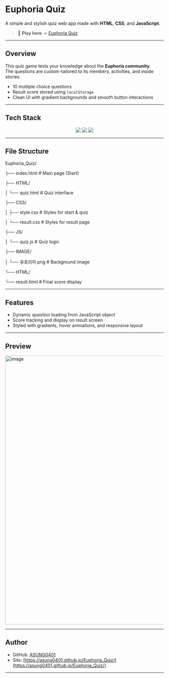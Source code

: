 # Euphoria Quiz

A simple and stylish quiz web app made with **HTML**, **CSS**, and **JavaScript**.

> 🔗 **Play here** → [Euphoria Quiz](https://asung0401.github.io/Euphoria_Quiz/)

---

## Overview

This quiz game tests your knowledge about the **Euphoria community**.  
The questions are custom-tailored to its members, activities, and inside stories.

- 10 multiple choice questions
- Result score stored using `localStorage`
- Clean UI with gradient backgrounds and smooth button interactions

---

## Tech Stack

<div align="center">

<img src="https://img.shields.io/badge/HTML-239120?style=for-the-badge&logo=html5&logoColor=white"/>
<img src="https://img.shields.io/badge/CSS-2965f1?style=for-the-badge&logo=css3&logoColor=white"/>
<img src="https://img.shields.io/badge/JavaScript-F7DF1E?style=for-the-badge&logo=javascript&logoColor=black"/>

</div>

---

## File Structure

Euphoria_Quiz/

├── index.html # Main page (Start)

├── HTML/

│ └── quiz.html # Quiz interface

├── CSS/

│ ├── style.css # Styles for start & quiz

│ └── result.css # Styles for result page

├── JS/

│ └── quiz.js # Quiz logic

├── IMAGE/

│ └── 유포리아.png # Background image

└── HTML/

└── result.html # Final score display

---

## Features

- Dynamic question loading from JavaScript object
- Score tracking and display on result screen
- Styled with gradients, hover animations, and responsive layout

---

## Preview

<img width="1904" height="851" alt="image" src="https://github.com/user-attachments/assets/3c60e5c6-b563-41eb-a35a-39eef1b9ec00" />


---

## Author

- GitHub: [ASUNG0401](https://github.com/ASUNG0401)
- Site: [https://asung0401.github.io/Euphoria_Quiz/](https://asung0401.github.io/Euphoria_Quiz/)

---



